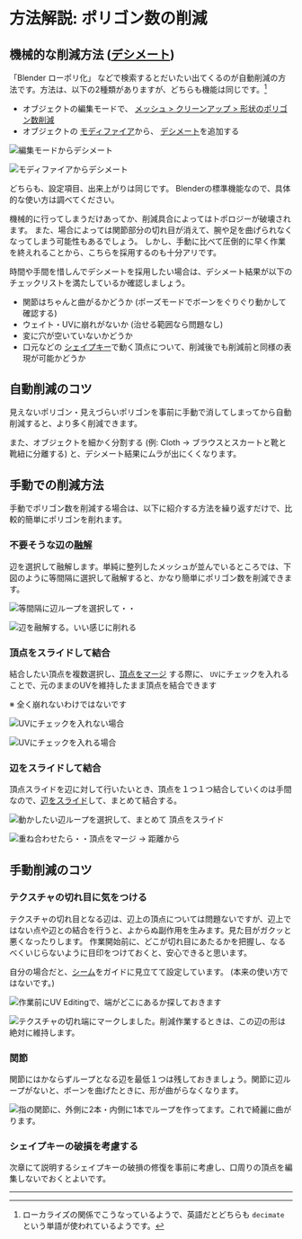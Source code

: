 # 方法解説: ポリゴン数の削減

## 機械的な削減方法 (<u>デシメート</u>)

「Blender ローポリ化」 などで検索するとだいたい出てくるのが自動削減の方法です。方法は、以下の2種類がありますが、どちらも機能は同じです。[^3-1]

[^3-1]: ローカライズの関係でこうなっているようで、英語だとどちらも `decimate` という単語が使われているようです。

-  オブジェクトの編集モードで、 <u>メッシュ > クリーンアップ > 形状のポリゴン数削減 </u>
- オブジェクトの <u>モディファイア</u>から、 <u>デシメート</u>を追加する

![編集モードからデシメート](./src/03_how_to_decimate/images/01_01_how_to_decimate_in_edit_mode.png)

![モディファイアからデシメート](./src/03_how_to_decimate/images/01_02_how_to_decimate_in_modifier.png)

どちらも、設定項目、出来上がりは同じです。
Blenderの標準機能なので、具体的な使い方は調べてください。

機械的に行ってしまうだけあってか、削減具合によってはトポロジーが破壊されます。
また、場合によっては関節部分の切れ目が消えて、腕や足を曲げられなくなってしまう可能性もあるでしょう。
しかし、手動に比べて圧倒的に早く作業を終えれることから、こちらを採用するのも十分アリです。

時間や手間を惜しんでデシメートを採用したい場合は、デシメート結果が以下のチェックリストを満たしているか確認しましょう。

- 関節はちゃんと曲がるかどうか (ポーズモードでボーンをぐりぐり動かして確認する)
- ウェイト・UVに崩れがないか (治せる範囲なら問題なし)
- 変に穴が空いていないかどうか
- 口元などの <u>シェイプキー</u>で動く頂点について、削減後でも削減前と同様の表現が可能かどうか

## 自動削減のコツ

見えないポリゴン・見えづらいポリゴンを事前に手動で消してしまってから自動削減すると、より多く削減できます。

また、オブジェクトを細かく分割する (例: Cloth → ブラウスとスカートと靴と靴紐に分離する) と、デシメート結果にムラが出にくくなります。


## 手動での削減方法

手動でポリゴン数を削減する場合は、以下に紹介する方法を繰り返すだけで、比較的簡単にポリゴンを削れます。

### 不要そうな辺の<u>融解</u>

辺を選択して融解します。単純に整列したメッシュが並んでいるところでは、下図のように等間隔に選択して融解すると、かなり簡単にポリゴン数を削減できます。

![等間隔に辺ループを選択して・・](./src/03_how_to_decimate/images/02_01_select_lines.png)

![<u>辺を融解</u>する。いい感じに削れる](./src/03_how_to_decimate/images/02_02_remove_lines.png)


### 頂点をスライドして結合

結合したい頂点を複数選択し、<u>頂点をマージ</u> する際に、 `UV`にチェックを入れることで、元のままのUVを維持したまま頂点を結合できます

※ 全く崩れないわけではないです

![UVにチェックを入れない場合](./src/03_how_to_decimate/images/03_01_merge_without_uvfix.png)

![UVにチェックを入れる場合](./src/03_how_to_decimate/images/03_02_merge_with_uvfix.png)


### 辺をスライドして結合

頂点スライドを辺に対して行いたいとき、頂点を１つ１つ結合していくのは手間なので、<u>辺をスライド</u>して、まとめて結合する。

![動かしたい辺ループを選択して、まとめて <u>頂点をスライド</u>](./src/03_how_to_decimate/images/04_01_move_line.png)

![重ね合わせたら・・<u>頂点をマージ</u> → <u>距離から</u>](./src/03_how_to_decimate/images/04_02_merge_line.png)


## 手動削減のコツ

### テクスチャの切れ目に気をつける

テクスチャの切れ目となる辺は、辺上の頂点については問題ないですが、辺上ではない点や辺との結合を行うと、よからぬ副作用を生みます。見た目がガクッと悪くなったりします。
作業開始前に、どこが切れ目にあたるかを把握し、なるべくいじらないように目印をつけておくと、安心できると思います。


自分の場合だと、<u>シーム</u>をガイドに見立てて設定しています。 (本来の使い方ではないです。)

![作業前に<u>UV Editing</u>で、端がどこにあるか探しておきます ](./src/03_how_to_decimate/images/05_01_texture.png)

![テクスチャの切れ端にマークしました。削減作業するときは、この辺の形は絶対に維持します。](./src/03_how_to_decimate/images/05_02_texture_marked.png)


### 関節

関節にはかならずループとなる辺を最低１つは残しておきましょう。関節に辺ループがないと、ボーンを曲げたときに、形が曲がらなくなります。

![指の関節に、外側に2本・内側に1本でループを作ってます。これで綺麗に曲がります。](./src/03_how_to_decimate/images/06_01_finger.png)


### シェイプキーの破損を考慮する

次章にて説明するシェイプキーの破損の修復を事前に考慮し、口周りの頂点を編集しないでおくとよいです。



---
<div style="page-break-before:always"/>